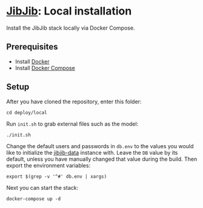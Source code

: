 # [JibJib](https://github.com/gojibjib): Local installation

Install the JibJib stack locally via Docker Compose.

## Prerequisites

- Install [Docker](https://docs.docker.com/install/)
- Install [Docker Compose](https://docs.docker.com/install/)

## Setup 

After you have cloned the repository, enter this folder:

```
cd deploy/local
```

Run `init.sh` to grab external files such as the model:

```
./init.sh
```

Change the default users and passwords in `db.env` to the values you would like to initialize the [jibjib-data](https://github.com/jibjib-data) instance with. Leave the `DB` value by its default, unless you have manually changed that value during the  build. Then export the environment variables:

```
export $(grep -v '^#' db.env | xargs)
``` 

Next you can start the stack:

```
docker-compose up -d
```